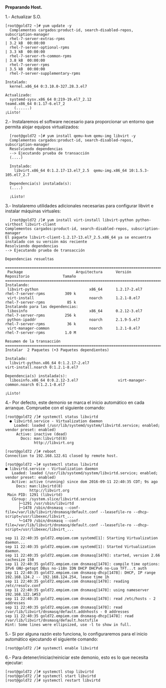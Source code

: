 **Preparando Host.**

1.- Actualizar S.O.
  
    [root@gold72 ~]# yum update -y
      Complementos cargados:product-id, search-disabled-repos, subscription-manager
      rhel-7-server-extras-rpms                                                    | 3.2 kB  00:00:00
      rhel-7-server-optional-rpms                                                  | 3.3 kB  00:00:00
      rhel-7-server-rh-common-rpms                                                 | 3.8 kB  00:00:00
      rhel-7-server-rpms                                                           | 3.5 kB  00:00:00
      rhel-7-server-supplementary-rpms                
      
    Instalado:
      kernel.x86_64 0:3.10.0-327.28.3.el7 

    Actualizado:
      systemd-sysv.x86_64 0:219-19.el7_2.12                    teamd.x86_64 0:1.17-6.el7_2
        (......)
    ¡Listo!
  
  2.- Instalaremos el software necesario para proporcionar un entorno  que permita alojar equipos virtualizados:
  
      [root@gold72 ~]# yum install qemu-kvm qemu-img libvirt -y
      Complementos cargados:product-id, search-disabled-repos, subscription-manager
      Resolviendo dependencias
      --> Ejecutando prueba de transacción
      (....)
      
      Instalado:
        libvirt.x86_64 0:1.2.17-13.el7_2.5  qemu-img.x86_64 10:1.5.3-105.el7_2.7  

      Dependencia(s) instalada(s):
      (....)
      
      ¡Listo!
  
  3.- Instalaremo utilidades adicionales necesarias para configurar libvirt e instalar máquinas virtuales:
  
      [root@gold72 /]# yum install virt-install libvirt-python python-virthost libvirt-client
    Complementos cargados:product-id, search-disabled-repos, subscription-manager
    El paquete libvirt-client-1.2.17-13.el7_2.5.x86_64 ya se encuentra instalado con su versión más reciente
    Resolviendo dependencias
    --> Ejecutando prueba de transacción
    
    Dependencias resueltas
    
    ==========================================================================================================
     Package                        Arquitectura      Versión                Repositorio               Tamaño
    ==========================================================================================================
    Instalando:
     libvirt-python                       x86_64      1.2.17-2.el7           rhel-7-server-rpms         309 k
     virt-install                         noarch      1.2.1-8.el7            rhel-7-server-rpms          85 k
    Instalando para las dependencias:
     libosinfo                            x86_64      0.2.12-3.el7           rhel-7-server-rpms         256 k
     python-ipaddr                        noarch      2.1.9-5.el7            rhel-7-server-rpms          36 k
     virt-manager-common                  noarch      1.2.1-8.el7            rhel-7-server-rpms         1.0 M
    
    Resumen de la transacción
    =======================================================================================================
    Instalar  2 Paquetes (+3 Paquetes dependientes)
    
    Instalado:
      libvirt-python.x86_64 0:1.2.17-2.el7                                virt-install.noarch 0:1.2.1-8.el7
    
    Dependencia(s) instalada(s):
      libosinfo.x86_64 0:0.2.12-3.el7                  virt-manager-common.noarch 0:1.2.1-8.el7
    
    ¡Listo!

  
  4.- Por defecto, este demonio se marca el inicio automático en cada arranque. Compruebe con el siguiente comando:

    [root@gold72 /]# systemctl status libvirtd
      ● libvirtd.service - Virtualization daemon
        Loaded: loaded (/usr/lib/systemd/system/libvirtd.service; enabled; vendor preset: enabled)
         Active: inactive (dead)
           Docs: man:libvirtd(8)
                 http://libvirt.org
                 
    [root@gold72 /]# reboot 
    Connection to 192.168.122.61 closed by remote host.

    [root@gold72 ~]# systemctl status libvirtd
    ● libvirtd.service - Virtualization daemon
       Loaded: loaded (/usr/lib/systemd/system/libvirtd.service; enabled; vendor preset: enabled)
       Active: active (running) since dom 2016-09-11 22:40:35 CDT; 9s ago
         Docs: man:libvirtd(8)
               http://libvirt.org
     Main PID: 1291 (libvirtd)
       CGroup: /system.slice/libvirtd.service
          ├─1291 /usr/sbin/libvirtd
          ├─1478 /sbin/dnsmasq --conf-file=/var/lib/libvirt/dnsmasq/default.conf --leasefile-ro --dhcp-script=/usr/libexec/libvirt_...
          └─1479 /sbin/dnsmasq --conf-file=/var/lib/libvirt/dnsmasq/default.conf --leasefile-ro --dhcp-script=/usr/libexec/libvirt_...
    
    sep 11 22:40:35 gold72.empiem.com systemd[1]: Starting Virtualization daemon...
    sep 11 22:40:35 gold72.empiem.com systemd[1]: Started Virtualization daemon.
    sep 11 22:40:35 gold72.empiem.com dnsmasq[1478]: started, version 2.66 cachesize 150
    sep 11 22:40:35 gold72.empiem.com dnsmasq[1478]: compile time options: IPv6 GNU-getopt DBus no-i18n IDN DHCP DHCPv6 no-Lua TFT...t auth
    sep 11 22:40:35 gold72.empiem.com dnsmasq-dhcp[1478]: DHCP, IP range 192.168.124.2 -- 192.168.124.254, lease time 1h
    sep 11 22:40:35 gold72.empiem.com dnsmasq[1478]: reading /etc/resolv.conf
    sep 11 22:40:35 gold72.empiem.com dnsmasq[1478]: using nameserver 192.168.122.1#53
    sep 11 22:40:35 gold72.empiem.com dnsmasq[1478]: read /etc/hosts - 2 addresses
    sep 11 22:40:35 gold72.empiem.com dnsmasq[1478]: read /var/lib/libvirt/dnsmasq/default.addnhosts - 0 addresses
    sep 11 22:40:35 gold72.empiem.com dnsmasq-dhcp[1478]: read /var/lib/libvirt/dnsmasq/default.hostsfile
    Hint: Some lines were ellipsized, use -l to show in full.


5.- Si por alguna razón esto funciona, lo configuraremos para el inicio automático ejecutando el siguiente comando:

    [root@gold72 /]# systemctl enable libvirtd
    
6.- Para detener/iniciar/reiniciar este demonio, esto es lo que necesita ejecutar:

    [root@gold72 /]# systemctl stop libvirtd
    [root@gold72 /]# systemctl start libvirtd
    [root@gold72 /]# systemctl restart libvirtd
